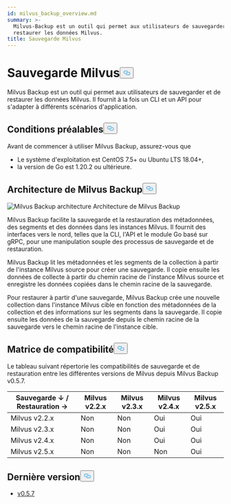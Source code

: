 ```yaml
---
id: milvus_backup_overview.md
summary: >-
  Milvus-Backup est un outil qui permet aux utilisateurs de sauvegarder et de
  restaurer les données Milvus.
title: Sauvegarde Milvus
---
```

<h1 id="Milvus-Backup" class="common-anchor-header">Sauvegarde Milvus<button data-href="#Milvus-Backup" class="anchor-icon" translate="no">
      <svg translate="no"
        aria-hidden="true"
        focusable="false"
        height="20"
        version="1.1"
        viewBox="0 0 16 16"
        width="16"
      >
        <path
          fill="#0092E4"
          fill-rule="evenodd"
          d="M4 9h1v1H4c-1.5 0-3-1.69-3-3.5S2.55 3 4 3h4c1.45 0 3 1.69 3 3.5 0 1.41-.91 2.72-2 3.25V8.59c.58-.45 1-1.27 1-2.09C10 5.22 8.98 4 8 4H4c-.98 0-2 1.22-2 2.5S3 9 4 9zm9-3h-1v1h1c1 0 2 1.22 2 2.5S13.98 12 13 12H9c-.98 0-2-1.22-2-2.5 0-.83.42-1.64 1-2.09V6.25c-1.09.53-2 1.84-2 3.25C6 11.31 7.55 13 9 13h4c1.45 0 3-1.69 3-3.5S14.5 6 13 6z"
        ></path>
      </svg>
    </button></h1><p>Milvus Backup est un outil qui permet aux utilisateurs de sauvegarder et de restaurer les données Milvus. Il fournit à la fois un CLI et un API pour s'adapter à différents scénarios d'application.</p>
<h2 id="Prerequisites" class="common-anchor-header">Conditions préalables<button data-href="#Prerequisites" class="anchor-icon" translate="no">
      <svg translate="no"
        aria-hidden="true"
        focusable="false"
        height="20"
        version="1.1"
        viewBox="0 0 16 16"
        width="16"
      >
        <path
          fill="#0092E4"
          fill-rule="evenodd"
          d="M4 9h1v1H4c-1.5 0-3-1.69-3-3.5S2.55 3 4 3h4c1.45 0 3 1.69 3 3.5 0 1.41-.91 2.72-2 3.25V8.59c.58-.45 1-1.27 1-2.09C10 5.22 8.98 4 8 4H4c-.98 0-2 1.22-2 2.5S3 9 4 9zm9-3h-1v1h1c1 0 2 1.22 2 2.5S13.98 12 13 12H9c-.98 0-2-1.22-2-2.5 0-.83.42-1.64 1-2.09V6.25c-1.09.53-2 1.84-2 3.25C6 11.31 7.55 13 9 13h4c1.45 0 3-1.69 3-3.5S14.5 6 13 6z"
        ></path>
      </svg>
    </button></h2><p>Avant de commencer à utiliser Milvus Backup, assurez-vous que</p>
<ul>
<li>Le système d'exploitation est CentOS 7.5+ ou Ubuntu LTS 18.04+,</li>
<li>la version de Go est 1.20.2 ou ultérieure.</li>
</ul>
<h2 id="Architecture" class="common-anchor-header">Architecture de Milvus Backup<button data-href="#Architecture" class="anchor-icon" translate="no">
      <svg translate="no"
        aria-hidden="true"
        focusable="false"
        height="20"
        version="1.1"
        viewBox="0 0 16 16"
        width="16"
      >
        <path
          fill="#0092E4"
          fill-rule="evenodd"
          d="M4 9h1v1H4c-1.5 0-3-1.69-3-3.5S2.55 3 4 3h4c1.45 0 3 1.69 3 3.5 0 1.41-.91 2.72-2 3.25V8.59c.58-.45 1-1.27 1-2.09C10 5.22 8.98 4 8 4H4c-.98 0-2 1.22-2 2.5S3 9 4 9zm9-3h-1v1h1c1 0 2 1.22 2 2.5S13.98 12 13 12H9c-.98 0-2-1.22-2-2.5 0-.83.42-1.64 1-2.09V6.25c-1.09.53-2 1.84-2 3.25C6 11.31 7.55 13 9 13h4c1.45 0 3-1.69 3-3.5S14.5 6 13 6z"
        ></path>
      </svg>
    </button></h2><p>
  
   <span class="img-wrapper"> <img translate="no" src="/docs/v2.6.x/assets/milvus_backup_architecture.png" alt="Milvus Backup architecture" class="doc-image" id="milvus-backup-architecture" />
   </span> <span class="img-wrapper"> <span>Architecture de Milvus Backup</span> </span></p>
<p>Milvus Backup facilite la sauvegarde et la restauration des métadonnées, des segments et des données dans les instances Milvus. Il fournit des interfaces vers le nord, telles que la CLI, l'API et le module Go basé sur gRPC, pour une manipulation souple des processus de sauvegarde et de restauration.</p>
<p>Milvus Backup lit les métadonnées et les segments de la collection à partir de l'instance Milvus source pour créer une sauvegarde. Il copie ensuite les données de collecte à partir du chemin racine de l'instance Milvus source et enregistre les données copiées dans le chemin racine de la sauvegarde.</p>
<p>Pour restaurer à partir d'une sauvegarde, Milvus Backup crée une nouvelle collection dans l'instance Milvus cible en fonction des métadonnées de la collection et des informations sur les segments dans la sauvegarde. Il copie ensuite les données de la sauvegarde depuis le chemin racine de la sauvegarde vers le chemin racine de l'instance cible.</p>
<h2 id="Compatibility-matrix" class="common-anchor-header">Matrice de compatibilité<button data-href="#Compatibility-matrix" class="anchor-icon" translate="no">
      <svg translate="no"
        aria-hidden="true"
        focusable="false"
        height="20"
        version="1.1"
        viewBox="0 0 16 16"
        width="16"
      >
        <path
          fill="#0092E4"
          fill-rule="evenodd"
          d="M4 9h1v1H4c-1.5 0-3-1.69-3-3.5S2.55 3 4 3h4c1.45 0 3 1.69 3 3.5 0 1.41-.91 2.72-2 3.25V8.59c.58-.45 1-1.27 1-2.09C10 5.22 8.98 4 8 4H4c-.98 0-2 1.22-2 2.5S3 9 4 9zm9-3h-1v1h1c1 0 2 1.22 2 2.5S13.98 12 13 12H9c-.98 0-2-1.22-2-2.5 0-.83.42-1.64 1-2.09V6.25c-1.09.53-2 1.84-2 3.25C6 11.31 7.55 13 9 13h4c1.45 0 3-1.69 3-3.5S14.5 6 13 6z"
        ></path>
      </svg>
    </button></h2><p>Le tableau suivant répertorie les compatibilités de sauvegarde et de restauration entre les différentes versions de Milvus depuis Milvus Backup v0.5.7.</p>
<table>
<thead>
<tr><th>Sauvegarde ↓ / Restauration →</th><th>Milvus v2.2.x</th><th>Milvus v2.3.x</th><th>Milvus v2.4.x</th><th>Milvus v2.5.x</th></tr>
</thead>
<tbody>
<tr><td>Milvus v2.2.x</td><td>Non</td><td>Non</td><td>Oui</td><td>Oui</td></tr>
<tr><td>Milvus v2.3.x</td><td>Non</td><td>Non</td><td>Oui</td><td>Oui</td></tr>
<tr><td>Milvus v2.4.x</td><td>Non</td><td>Non</td><td>Oui</td><td>Oui</td></tr>
<tr><td>Milvus v2.5.x</td><td>Non</td><td>Non</td><td>Non</td><td>Oui</td></tr>
</tbody>
</table>
<h2 id="Latest-release" class="common-anchor-header">Dernière version<button data-href="#Latest-release" class="anchor-icon" translate="no">
      <svg translate="no"
        aria-hidden="true"
        focusable="false"
        height="20"
        version="1.1"
        viewBox="0 0 16 16"
        width="16"
      >
        <path
          fill="#0092E4"
          fill-rule="evenodd"
          d="M4 9h1v1H4c-1.5 0-3-1.69-3-3.5S2.55 3 4 3h4c1.45 0 3 1.69 3 3.5 0 1.41-.91 2.72-2 3.25V8.59c.58-.45 1-1.27 1-2.09C10 5.22 8.98 4 8 4H4c-.98 0-2 1.22-2 2.5S3 9 4 9zm9-3h-1v1h1c1 0 2 1.22 2 2.5S13.98 12 13 12H9c-.98 0-2-1.22-2-2.5 0-.83.42-1.64 1-2.09V6.25c-1.09.53-2 1.84-2 3.25C6 11.31 7.55 13 9 13h4c1.45 0 3-1.69 3-3.5S14.5 6 13 6z"
        ></path>
      </svg>
    </button></h2><ul>
<li><a href="https://github.com/zilliztech/milvus-backup/releases/tag/v0.5.7">v0.5.7</a></li>
</ul>
